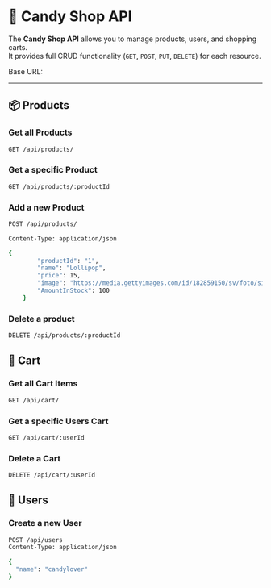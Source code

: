 # 🍬 Candy Shop API

The **Candy Shop API** allows you to manage products, users, and shopping carts.  
It provides full CRUD functionality (`GET`, `POST`, `PUT`, `DELETE`) for each resource.

Base URL:

---

## 📦 Products

### Get all Products

```bash
GET /api/products/
```

### Get a specific Product

```bash
GET /api/products/:productId
```

### Add a new Product

```bash
POST /api/products/

Content-Type: application/json

{
        "productId": "1",
        "name": "Lollipop",
        "price": 15,
        "image": "https://media.gettyimages.com/id/182859150/sv/foto/single-lollipop.jpg",
        "AmountInStock": 100
    }
```

### Delete a product

```bash
DELETE /api/products/:productId
```

## 🛒 Cart

### Get all Cart Items

```bash
GET /api/cart/
```

### Get a specific Users Cart

```bash
GET /api/cart/:userId
```

### Delete a Cart

```bash
DELETE /api/cart/:userId
```

## 👤 Users

### Create a new User

```bash
POST /api/users
Content-Type: application/json

{
  "name": "candylover"
}

```
